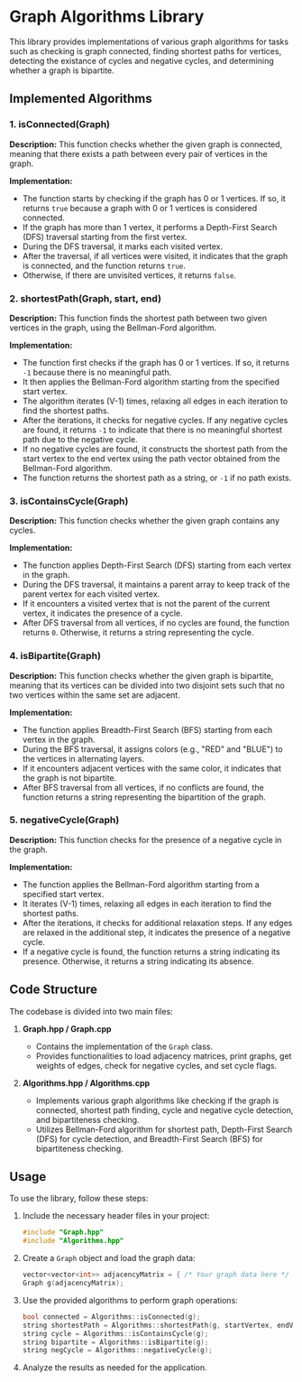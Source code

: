 # Graph Algorithms Library

This library provides implementations of various graph algorithms for tasks such as checking is graph connected, finding shortest paths for vertices, detecting the existance of cycles and negative cycles, and determining whether a graph is bipartite.

## Implemented Algorithms

### 1. isConnected(Graph)

**Description:**
This function checks whether the given graph is connected, meaning that there exists a path between every pair of vertices in the graph.

**Implementation:**
- The function starts by checking if the graph has 0 or 1 vertices. If so, it returns `true` because a graph with 0 or 1 vertices is considered connected.
- If the graph has more than 1 vertex, it performs a Depth-First Search (DFS) traversal starting from the first vertex.
- During the DFS traversal, it marks each visited vertex.
- After the traversal, if all vertices were visited, it indicates that the graph is connected, and the function returns `true`.
- Otherwise, if there are unvisited vertices, it returns `false`.

### 2. shortestPath(Graph, start, end)

**Description:**
This function finds the shortest path between two given vertices in the graph, using the Bellman-Ford algorithm.

**Implementation:**
- The function first checks if the graph has 0 or 1 vertices. If so, it returns `-1` because there is no meaningful path.
- It then applies the Bellman-Ford algorithm starting from the specified start vertex.
- The algorithm iterates \(V-1\) times, relaxing all edges in each iteration to find the shortest paths.
- After the iterations, it checks for negative cycles. If any negative cycles are found, it returns `-1` to indicate that there is no meaningful shortest path due to the negative cycle.
- If no negative cycles are found, it constructs the shortest path from the start vertex to the end vertex using the path vector obtained from the Bellman-Ford algorithm.
- The function returns the shortest path as a string, or `-1` if no path exists.

### 3. isContainsCycle(Graph)

**Description:**
This function checks whether the given graph contains any cycles.

**Implementation:**
- The function applies Depth-First Search (DFS) starting from each vertex in the graph.
- During the DFS traversal, it maintains a parent array to keep track of the parent vertex for each visited vertex.
- If it encounters a visited vertex that is not the parent of the current vertex, it indicates the presence of a cycle.
- After DFS traversal from all vertices, if no cycles are found, the function returns `0`. Otherwise, it returns a string representing the cycle.

### 4. isBipartite(Graph)

**Description:**
This function checks whether the given graph is bipartite, meaning that its vertices can be divided into two disjoint sets such that no two vertices within the same set are adjacent.

**Implementation:**
- The function applies Breadth-First Search (BFS) starting from each vertex in the graph.
- During the BFS traversal, it assigns colors (e.g., "RED" and "BLUE") to the vertices in alternating layers.
- If it encounters adjacent vertices with the same color, it indicates that the graph is not bipartite.
- After BFS traversal from all vertices, if no conflicts are found, the function returns a string representing the bipartition of the graph.

### 5. negativeCycle(Graph)

**Description:**
This function checks for the presence of a negative cycle in the graph.

**Implementation:**
- The function applies the Bellman-Ford algorithm starting from a specified start vertex.
- It iterates \(V-1\) times, relaxing all edges in each iteration to find the shortest paths.
- After the iterations, it checks for additional relaxation steps. If any edges are relaxed in the additional step, it indicates the presence of a negative cycle.
- If a negative cycle is found, the function returns a string indicating its presence. Otherwise, it returns a string indicating its absence.

## Code Structure

The codebase is divided into two main files:

1. **Graph.hpp / Graph.cpp**
   - Contains the implementation of the `Graph` class.
   - Provides functionalities to load adjacency matrices, print graphs, get weights of edges, check for negative cycles, and set cycle flags.

2. **Algorithms.hpp / Algorithms.cpp**
   - Implements various graph algorithms like checking if the graph is connected, shortest path finding, cycle and negative cycle detection, and bipartiteness checking.
   - Utilizes Bellman-Ford algorithm for shortest path, Depth-First Search (DFS) for cycle detection, and Breadth-First Search (BFS) for bipartiteness checking.

## Usage

To use the library, follow these steps:

1. Include the necessary header files in your project:

   ```cpp
   #include "Graph.hpp"
   #include "Algorithms.hpp"
   ```

2. Create a `Graph` object and load the graph data:

   ```cpp
   vector<vector<int>> adjacencyMatrix = { /* Your graph data here */ };
   Graph g(adjacencyMatrix);
   ```

3. Use the provided algorithms to perform graph operations:

   ```cpp
   bool connected = Algorithms::isConnected(g);
   string shortestPath = Algorithms::shortestPath(g, startVertex, endVertex);
   string cycle = Algorithms::isContainsCycle(g);
   string bipartite = Algorithms::isBipartite(g);
   string negCycle = Algorithms::negativeCycle(g);
   ```

4. Analyze the results as needed for the application.
